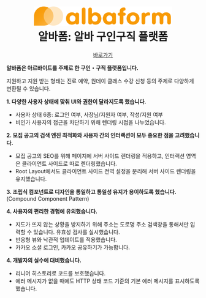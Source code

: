 [//]: # (## Quick Links)

[//]: # (### 결과 요약)

[//]: # (- [RESULT.md]&#40;./documentation/RESULT.md&#41;)

[//]: # ()
[//]: # (### 실행 방법)
[//]: # (- [배포 사이트 &#40;production&#41;]&#40;https://main.d3jxl4gw15q26p.amplifyapp.com&#41;)
[//]: # (- [배포 사이트 &#40;development&#41;]&#40;https://dev.d3jxl4gw15q26p.amplifyapp.com&#41;)

[//]: # (- [로컬 호스트 실행 방법]&#40;./documentation/howToStart.md&#41;)

<div align="center">  
    <h1>  
        <img alt="알바폼 로고" src='public/images/logo/logo-horizon.svg' height="50" /><br>  
        알바폼: 알바 구인구직 플랫폼  
    </h1>
    <p />
    <a href="https://albaform.jiin-seok.net">바로가기</a>
    <p />
</div>

**알바폼은 아르바이트를 주제로 한 구인・구직 플랫폼입니다.**

지원하고 지원 받는 형태는 진료 예약, 원데이 클래스 수강 신청 등의 주제로 다양하게 변환될 수 있습니다.


**1. 다양한 사용자 상태에 맞춰 UI와 권한이 달라지도록 했습니다.**

- 사용자 상태 6종: 로그인 여부, 사장님/지원자 여부, 작성/지원 여부
- 비인가 사용자의 접근을 차단하기 위해 렌더링 시점을 나누었습니다.

**2. 모집 공고의 검색 엔진 최적화와 사용자 간의 인터랙션이 모두 중요한 점을 고려했습니다.**

- 모집 공고의 SEO를 위해 페이지에 서버 사이드 렌더링을 적용하고, 인터랙션 영역은 클라이언트 사이드로 따로 렌더링했습니다.
- Root Layout에서도 클라이언트 사이드 전역 설정을 분리해 서버 사이드 렌더링을 유지했습니다.

**3. 조립식 컴포넌트로 디자인을 통일하고 통일성 유지가 용이하도록 했습니다.** (Compound Component Pattern)


**4. 사용자의 편리한 경험에 유의했습니다.**

- 지도가 뜨지 않는 상황을 방지하기 위해 주소는 도로명 주소 검색창을 통해서만 입력할 수 있습니다. 유효성 검사를 실시했습니다.
- 반응형 뷰와 낙관적 업데이트를 적용했습니다.
- 카카오 소셜 로그인, 카카오 공유하기가 가능합니다.


**4. 개발자의 실수에 대비했습니다.**

- 리니어 히스토리로 코드를 보호했습니다.
- 에러 메시지가 없을 때에도 HTTP 상태 코드 기준의 기본 에러 메시지를 표시하도록 했습니다.
